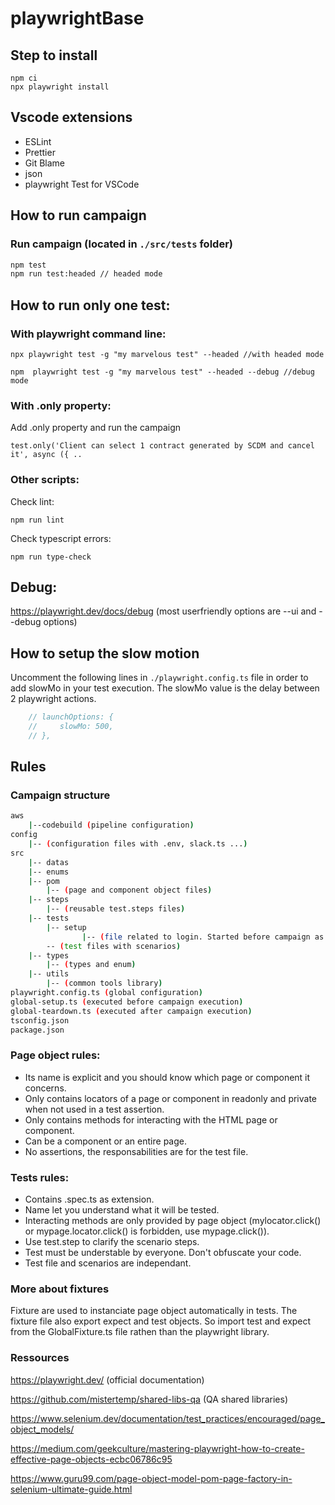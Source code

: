 # playwrightBase

## Step to install
```
npm ci
npx playwright install
```
## Vscode extensions
- ESLint
- Prettier
- Git Blame
- json
- playwright Test for VSCode



## How to run campaign

### Run campaign (located in `./src/tests` folder)
```bash
npm test 
npm run test:headed // headed mode
```

## How to run only one test:

### With playwright command line: 

```
npx playwright test -g "my marvelous test" --headed //with headed mode

npm  playwright test -g "my marvelous test" --headed --debug //debug mode
```

### With .only property:
Add .only property and run the campaign
```
test.only('Client can select 1 contract generated by SCDM and cancel it', async ({ ..
```

### Other scripts:
Check lint: 
```
npm run lint
```

Check typescript errors:
```
npm run type-check 
```

## Debug:
https://playwright.dev/docs/debug (most userfriendly options are --ui and --debug options)


## How to setup the slow motion
Uncomment the following lines in `./playwright.config.ts` file in order to add slowMo in your test execution.
The slowMo value is the delay between 2 playwright actions.

```javascript
    // launchOptions: {
    //     slowMo: 500,
    // },
```


## Rules

### Campaign structure

```bash
aws
    |--codebuild (pipeline configuration)
config
    |-- (configuration files with .env, slack.ts ...)
src
    |-- datas
    |-- enums
    |-- pom
        |-- (page and component object files)
    |-- steps
        |-- (reusable test.steps files)
    |-- tests
        |-- setup
                |-- (file related to login. Started before campaign as a depedency in playwright.config.ts)
        -- (test files with scenarios)
    |-- types
        |-- (types and enum)
    |-- utils    
        |-- (common tools library)
playwright.config.ts (global configuration)
global-setup.ts (executed before campaign execution)
global-teardown.ts (executed after campaign execution)
tsconfig.json
package.json
```


### Page object rules:

- Its name is explicit and you should know which page or component it concerns.
- Only contains locators of a page or component in readonly and private when not used in a test assertion.
- Only contains methods for interacting with the HTML page or component.
- Can be a component or an entire page.
- No assertions, the responsabilities are for the test file.

### Tests rules:
- Contains .spec.ts as extension.
- Name let you understand what it will be tested.
- Interacting methods are only provided by page object (mylocator.click() or mypage.locator.click() is forbidden, use mypage.click()).
- Use test.step to clarify the scenario steps.
- Test must be understable by everyone. Don't obfuscate your code.
- Test file and scenarios are independant.


### More about fixtures
Fixture are used to instanciate page object automatically in tests. The fixture file also export expect and test objects. So import test and expect from the GlobalFixture.ts file rathen than the playwright library.

### Ressources 
https://playwright.dev/ (official documentation)

https://github.com/mistertemp/shared-libs-qa (QA shared libraries)

https://www.selenium.dev/documentation/test_practices/encouraged/page_object_models/

https://medium.com/geekculture/mastering-playwright-how-to-create-effective-page-objects-ecbc06786c95

https://www.guru99.com/page-object-model-pom-page-factory-in-selenium-ultimate-guide.html